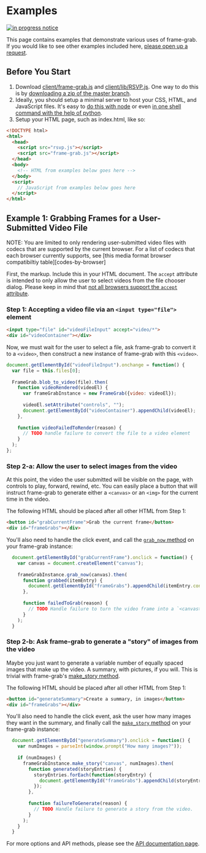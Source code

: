 Examples
=============

[![in progress notice](http://img.shields.io/badge/documentation-in%20progress-yellow.svg)]()

This page contains examples that demonstrate various uses of frame-grab.  If you would like to see other examples included here, [please open up a request][newissue].

## Before You Start

1. Download [client/frame-grab.js][frame-grab] and [client/lib/RSVP.js][rsvp].  One way to do this is by [downloading a zip of the master branch][download].
2. Ideally, you should setup a minimal server to host your CSS, HTML, and JavaScript files.  It's easy to [do this with node][node-server] or even [in one shell command with the help of python][python-server].
3. Setup your HTML page, such as index.html, like so:

```html
<!DOCTYPE html>
<html>
  <head>
    <script src="rsvp.js"></script>
    <script src="frame-grab.js"></script>
  </head>
  <body>
    <!-- HTML from examples below goes here -->
  </body>
  <script>
    // JavaScript from examples below goes here
  </script>
</html>
```

## Example 1: Grabbing Frames for a User-Submitted Video File

NOTE: You are limited to only rendering user-submitted video files with codecs that are supported by the current browser.  For a list of codecs that each browser currently supports, see [this media format browser compatibiltiy table][codes-by-browser]

First, the markup.  Include this in your HTML document.  The `accept` attribute is intended to only allow the user to select videos from the file chooser dialog.  Please keep in mind that [not all browsers support the `accept` attribute][accept-support].

### Step 1: Accepting a video file via an `<input type="file">` element

```html
<input type="file" id="videoFileInput" accept="video/*">
<div id="videoContainer"></div>
```

Now, we must wait for the user to select a file, ask frame-grab to convert it to a `<video>`, then construct a new instance of frame-grab with this `<video>`.

```javascript
document.getElementById("videoFileInput").onchange = function() {
  var file = this.files[0];
  
  FrameGrab.blob_to_video(file).then(
    function videoRendered(videoEl) {
      var frameGrabInstance = new FrameGrab({video: videoEl});
      
      videoEl.setAttribute("controls", "");
      document.getElementById("videoContainer").appendChild(videoEl);
    },
    
    function videoFailedToRender(reason) {
      // TODO handle failure to convert the file to a video element
    }
  );
};
```

### Step 2-a: Allow the user to select images from the video

At this point, the video the user submitted will be visible on the page, with controls to play, forward, rewind, etc.  You can easily place a button that will instruct frame-grab to generate either a `<canvas>` or an `<img>` for the current time in the video.  

The following HTML should be placed after all other HTML from Step 1:
```html
<button id="grabCurrentFrame">Grab the current frame</button>
<div id="frameGrabs"></div>
```

You'll also need to handle the click event, and call the [`grab_now` method](api#grab-now) on your frame-grab instance:
```javascript
  document.getElementById("grabCurrentFrame").onclick = function() {
    var canvas = document.createElement("canvas");
    
    frameGrabInstance.grab_now(canvas).then(
      function grabbed(itemEntry) {
        document.getElementById("frameGrabs").appendChild(itemEntry.container);
      },
      
      function failedToGrab(reason) {
        // TODO Handle failure to turn the video frame into a `<canvas>`.
      }
    );
  }
```

### Step 2-b: Ask frame-grab to generate a "story" of images from the video

Maybe you just want to generate a variable number of equally spaced images that make up the video.  A summary, with pictures, if you will.  This is trivial with frame-grab's [make_story method](api#make-story).

The following HTML should be placed after all other HTML from Step 1:
```html
<button id="generateSummary">Create a summary, in images</button>
<div id="frameGrabs"></div>
```

You'll also need to handle the click event, ask the user how many images they want in the summary, and finally call the [`make_story` method](api#grab-now) on your frame-grab instance:
```javascript
  document.getElementById("generateSummary").onclick = function() {
    var numImages = parseInt(window.prompt("How many images?"));
    
    if (numImages) {
      frameGrabInstance.make_story("canvas", numImages).then(
        function generated(storyEntries) {
          storyEntries.forEach(function(storyEntry) {
            document.getElementById("frameGrabs").appendChild(storyEntry.container);
          });
        },
        
        function failureToGenerate(reason) {
          // TODO Handle failure to generate a story from the video.
        }
      );
    }
  }
```

For more options and API methods, please see the [API documentation page](api).

[accept-support]: https://developer.mozilla.org/en-US/docs/Web/HTML/Element/Input#Browser_compatibility
[codecs-by-browser]: https://developer.mozilla.org/en-US/docs/HTML/Supported_media_formats#Browser_compatibility
[download]: https://github.com/rnicholus/frame-grab.js/archive/master.zip
[frame-grab]: https://github.com/rnicholus/frame-grab.js/blob/master/client/frame-grab.js
[newissue]: https://github.com/rnicholus/frame-grab.js/issues/new
[node-server]: http://www.mfranc.com/node-js/node-js-simple-web-server-with-express/
[python-server]: http://www.linuxjournal.com/content/tech-tip-really-simple-http-server-python
[rsvp]: https://github.com/rnicholus/frame-grab.js/blob/master/client/lib/rsvp.js
